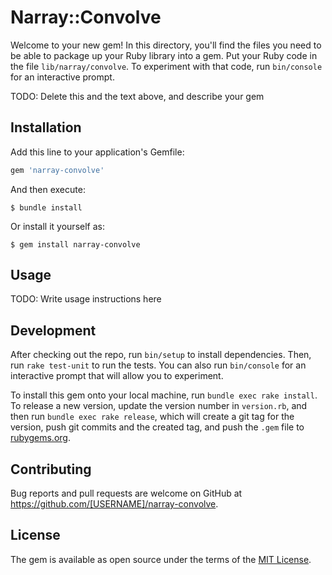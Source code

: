 # Narray::Convolve

Welcome to your new gem! In this directory, you'll find the files you need to be able to package up your Ruby library into a gem. Put your Ruby code in the file `lib/narray/convolve`. To experiment with that code, run `bin/console` for an interactive prompt.

TODO: Delete this and the text above, and describe your gem

## Installation

Add this line to your application's Gemfile:

```ruby
gem 'narray-convolve'
```

And then execute:

    $ bundle install

Or install it yourself as:

    $ gem install narray-convolve

## Usage

TODO: Write usage instructions here

## Development

After checking out the repo, run `bin/setup` to install dependencies. Then, run `rake test-unit` to run the tests. You can also run `bin/console` for an interactive prompt that will allow you to experiment.

To install this gem onto your local machine, run `bundle exec rake install`. To release a new version, update the version number in `version.rb`, and then run `bundle exec rake release`, which will create a git tag for the version, push git commits and the created tag, and push the `.gem` file to [rubygems.org](https://rubygems.org).

## Contributing

Bug reports and pull requests are welcome on GitHub at https://github.com/[USERNAME]/narray-convolve.

## License

The gem is available as open source under the terms of the [MIT License](https://opensource.org/licenses/MIT).
